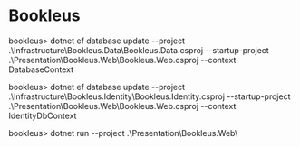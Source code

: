 # Bookleus

bookleus> dotnet ef database update --project .\Infrastructure\Bookleus.Data\Bookleus.Data.csproj --startup-project .\Presentation\Bookleus.Web\Bookleus.Web.csproj --context DatabaseContext

bookleus> dotnet ef database update --project .\Infrastructure\Bookleus.Identity\Bookleus.Identity.csproj --startup-project .\Presentation\Bookleus.Web\Bookleus.Web.csproj --context IdentityDbContext

bookleus> dotnet run --project .\Presentation\Bookleus.Web\

